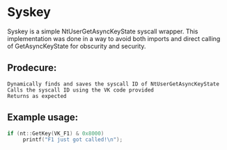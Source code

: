 # Syskey

Syskey is a simple NtUserGetAsyncKeyState syscall wrapper.
This implementation was done in a way to avoid both imports and direct calling of GetAsyncKeyState for obscurity and security.

## Prodecure:

    Dynamically finds and saves the syscall ID of NtUserGetAsyncKeyState
    Calls the syscall ID using the VK code provided
    Returns as expected
	
## Example usage:
```cpp
if (nt::GetKey(VK_F1) & 0x8000)
     printf("F1 just got called!\n");
```
